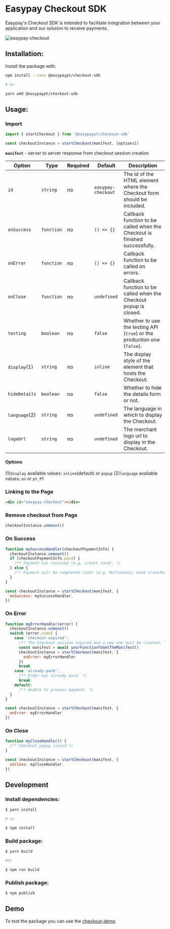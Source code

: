 # Easypay Checkout SDK

Easypay's Checkout SDK is intended to facilitate integration between your application and our solution to receive payments.

![easypay-checkout](https://user-images.githubusercontent.com/30448483/175291438-1a476f1e-a652-4536-94fa-fdc13456dda6.gif)

## Installation:

Install the package with:

```sh
npm install --save @easypaypt/checkout-sdk

# or

yarn add @easypaypt/checkout-sdk
```

## Usage:

### Import

```js
import { startCheckout } from '@easypaypt/checkout-sdk'

const checkoutInstance = startCheckout(manifest, [options])
```

**`manifest`** - server to server response from checkout session creation

| Option        | Type       | Required | Default            | Description                                                                |
| ------------- | ---------- | -------- | ------------------ | -------------------------------------------------------------------------- |
| `id`          | `string`   | no       | `easypay-checkout` | The id of the HTML element where the Checkout form should be included.     |
| `onSuccess`   | `function` | no       | `() => {}`         | Callback function to be called when the Checkout is finished successfully. |
| `onError`     | `function` | no       | `() => {}`         | Callback function to be called on errors.                                  |
| `onClose`     | `function` | no       | `undefined`        | Callback function to be called when the Checkout popup is closed.          |
| `testing`     | `boolean`  | no       | `false`            | Whether to use the testing API (`true`) or the production one (`false`).   |
| `display`(1)  | `string`   | no       | `inline`           | The display style of the element that hosts the Checkout.                  |
| `hideDetails` | `boolean`  | no       | `false`            | Whether to hide the details form or not.                                   |
| `language`(2) | `string`   | no       | `undefined`        | The language in which to display the Checkout.                             |
| `logoUrl`     | `string`   | no       | `undefined`        | The merchant logo url to display in the Checkout.                          |

#### Options

(1)`display` available values: `inline`(default) or `popup`
(2)`language` available values: `en` or `pt_PT`

### Linking to the Page

```html
<div id="easypay-checkout"></div>
```

### Remove checkout from Page

```js
checkoutInstance.unmount()
```

### On Success

```javascript
function mySuccessHandler(checkoutPaymentInfo) {
  checkoutInstance.unmount()
  if (checkoutPaymentInfo.paid) {
    /** Payment was received (e.g. credit card). */
  } else {
    /** Payment will be completed later (e.g. Multibanco, bank transfer, etc). */
  }
}

const checkoutInstance = startCheckout(manifest, {
  onSuccess: mySuccessHandler,
})
```

### On Error

```javascript
function myErrorHandler(error) {
  checkoutInstance.unmount()
  switch (error.code) {
    case 'checkout-expired':
      /** The Checkout session expired and a new one must be created. */
      const manifest = await yourFunctionToGetTheManifest()
      checkoutInstance = startCheckout(manifest, {
        onError: myErrorHandler
      })
      break
    case 'already-paid':
      /** Order was already paid. */
      break
    default:
      /** Unable to process payment. */
  }
}

const checkoutInstance = startCheckout(manifest, {
  onError: myErrorHandler
})
```

### On Close

```js
function myCloseHandler() {
  /** Checkout popup closed */
}

const checkoutInstance = startCheckout(manifest, {
  onClose: myCloseHandler,
})
```

## Development

### Install dependencies:

```bash
$ yarn install

# or

$ npm install
```

### Build package:

```bash
$ yarn build

#or

$ npm run build
```

### Publish package:

```bash
$ npm publish
```

## Demo

To test the package you can use the [checkout-demo](https://github.com/Easypay/checkout-demo)
